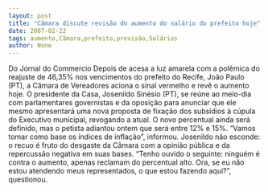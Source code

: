 ```yaml
---
layout: post
title: "Câmara discute revisão do aumento do salário do prefeito hoje"
date: 2007-02-22
tags: aumento,Câmara,prefeito,previsão,Salários
author: None
---
```

Do Jornal do Commercio 
Depois de acesa a luz amarela com a polêmica do reajuste de 46,35% nos vencimentos do prefeito do Recife, João Paulo (PT), a Câmara de Vereadores aciona o sinal vermelho e revê o aumento hoje. 
O presidente da Casa, Josenildo Sinésio (PT), se reúne ao meio-dia com parlamentares governistas e da oposição para anunciar que ele mesmo apresentará uma nova proposta de fixação dos subsídios à cúpula do Executivo municipal, revogando a atual. O novo percentual ainda será definido, mas o petista adiantou ontem que será entre 12% e 15%. “Vamos tomar como base os índices de inflação”, informou. 
Josenildo não esconde: o recuo é fruto do desgaste da Câmara com a opinião pública e da repercussão negativa em suas bases. “Tenho ouvido o seguinte: ninguém é contra o aumento, apenas reclamam do percentual alto. Ora, se eu não estou atendendo meus representados, o que estou fazendo aqui?”, questionou.  